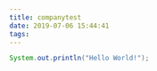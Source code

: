 ```yaml
---
title: companytest
date: 2019-07-06 15:44:41
tags:
---
```


```java
System.out.println("Hello World!");
```


